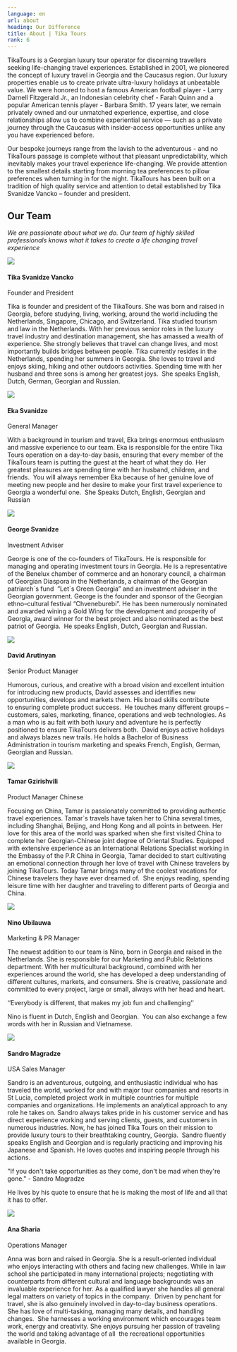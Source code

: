 ```yaml
---
language: en
url: about
heading: Our Difference
title: About | Tika Tours
rank: 6
---
```

<div class="row content-row"><!-- 2201 (1)-->

</div>

<div class="row content-row"><!-- 2202 (2)-->
<div class="col-12 col-sm-6 col-md-6"><!-- 3013 -->

TikaTours is a Georgian luxury tour operator for discerning travellers seeking life\-changing
travel experiences. Established in 2001, we pioneered the concept of luxury travel
in Georgia and the Caucasus region. Our luxury properties enable us to create private
ultra\-luxury holidays at unbeatable value. We were honored to host a famous American
football player \- Larry Darnell Fitzgerald Jr., an Indonesian celebrity chef \-
Farah Quinn and a popular American tennis player \- Barbara Smith.
17 years later, we remain privately owned and our unmatched experience, expertise,
and close relationships allow us to combine experiential service — such as a private
journey through the Caucasus with insider\-access opportunities unlike any you have
experienced before.

</div>

<div class="col-12 col-sm-6 col-md-6"><!-- 3014 -->

Our bespoke journeys range from the lavish to the adventurous \- and no TikaTours
passage is complete without that pleasant unpredictability, which inevitably makes
your travel experience life\-changing. We provide attention to the smallest details
starting from morning tea preferences to pillow preferences when turning in for
the night. TikaTours has been built on a tradition of high quality service and attention
to detail established by Tika Svanidze Vancko – founder and president.

</div>

</div>

<div class="row content-row"><!-- 2203 (3)-->
<div class="col-12"><!-- 3015 -->

Our Team
--------

</div>

</div>

<div class="row content-row"><!-- 2204 (4)-->
<div class="col-12"><!-- 3016 -->

_We are passionate about what we do. Our team of highly skilled professionals knows
what it takes to create a life changing travel experience_

</div>

</div>

<div class="row content-row"><!-- 2205 (5)-->
<div class="col-12 col-sm-6 col-md-6"><!-- 3017 -->

![](/library/content/tika--svanidze-vancko---founder.jpg)

</div>

<div class="col-12 col-sm-6 col-md-6"><!-- 3018 -->

#### Tika Svanidze Vancko   
Founder and President


Tika is founder and president of the TikaTours. She was born and raised in Georgia,
before studying, living, working, around the world including the Netherlands, Singapore,
Chicago, and Switzerland. Tika studied tourism and law in the Netherlands. With
her previous senior roles in the luxury travel industry and destination management,
she has amassed a wealth of experience. She strongly believes that travel can change
lives, and most importantly builds bridges between people. Tika currently resides
in the Netherlands, spending her summers in Georgia. She loves to travel and enjoys
skiing, hiking and other outdoors activities. Spending time with her husband and
three sons is among her greatest joys.  She speaks English, Dutch, German, Georgian
and Russian.

</div>

</div>

<div class="row content-row"><!-- 2206 (6)-->
<div class="col-12 col-sm-6 col-md-6"><!-- 3019 -->

![](/library/content/eka-svanidze---gm.jpg)

</div>

<div class="col-12 col-sm-6 col-md-6"><!-- 3020 -->

#### Eka Svanidze  
General Manager


With a background in tourism and travel, Eka brings enormous enthusiasm and massive
experience to our team. Eka is responsible for the entire Tika Tours operation on
a day\-to\-day basis, ensuring that every member of the TikaTours team is putting
the guest at the heart of what they do. Her greatest pleasures are spending time
with her husband, children, and friends.  You will always remember Eka because of
her genuine love of meeting new people and her desire to make your first travel
experience to Georgia a wonderful one.  She Speaks Dutch, English, Georgian and
Russian

</div>

</div>

<div class="row content-row"><!-- 2207 (7)-->
<div class="col-12 col-sm-6 col-md-6"><!-- 3021 -->

![](/library/content/giorgi.jpg)

</div>

<div class="col-12 col-sm-6 col-md-6"><!-- 3022 -->

#### George Svanidze  
Investment Adviser


George is one of the co\-founders of TikaTours. He is responsible for managing and
operating investment tours in Georgia. He is a representative of the Benelux chamber
of commerce and an honorary council, a chairman of Georgian Diaspora in the Netherlands,
a chairman of the Georgian patriarch\`s fund  ”Let\`s Green Georgia” and an investment
adviser in the Georgian government. George is the founder and sponsor of the Georgian
ethno–cultural festival “Chveneburebi”. He has been numerously nominated and awarded
wining a Gold Wing for the development and prosperity of Georgia, award winner for
the best project and also nominated as the best patriot of Georgia.  He speaks English,
Dutch, Georgian and Russian.

</div>

</div>

<div class="row content-row"><!-- 2208 (9)-->
<div class="col-12 col-sm-6 col-md-6"><!-- 3023 -->

![](/library/tours/dato.jpg)

</div>

<div class="col-12 col-sm-6 col-md-6"><!-- 3024 -->

#### David Arutinyan  
Senior Product Manager


Humorous, curious, and creative with a broad vision and excellent intuition for introducing
new products, David assesses and identifies new opportunities, develops and markets
them. His broad skills contribute to ensuring complete product success.  He touches
many different groups – customers, sales, marketing, finance, operations and web
technologies. As a man who is au fait with both luxury and adventure he is perfectly
positioned to ensure TikaTours delivers both.  David enjoys active holidays and
always blazes new trails. He holds a Bachelor of Business Administration in tourism
marketing and speaks French, English, German, Georgian and Russian.

</div>

</div>


<div class="row content-row"><!-- 2210 (11)-->
<div class="col-12 col-sm-6 col-md-6"><!-- 3027 -->

![](/library/content/tamar-gzirishvili_image.jpg)

</div>

<div class="col-12 col-sm-6 col-md-6"><!-- 3028 -->

#### Tamar Gzirishvili   
​Product Manager Chinese


Focusing on China, Tamar is passionately committed to providing authentic travel
experiences. Tamar\`s travels have taken her to China several times, including Shanghai,
Beijing, and Hong Kong and all points in between. Her love for this area of the
world was sparked when she first visited China to complete her Georgian\-Chinese
joint degree of Oriental Studies. Equipped with extensive experience as an International
Relations Specialist working in the Embassy of the P.R China in Georgia, Tamar decided
to start cultivating an emotional connection through her love of travel with Chinese
travelers by joining TikaTours. Today Tamar brings many of the coolest vacations
for Chinese travelers they have ever dreamed of.  She enjoys reading, spending leisure
time with her daughter and traveling to different parts of Georgia and China.

</div>

</div>

<div class="row content-row"><!-- 2211 (11)-->
<div class="col-12"><!-- 3029 -->



</div>

</div>

<div class="row content-row"><!-- 2212 (12)-->
<div class="col-12 col-sm-6 col-md-6"><!-- 3030 -->

![](/library/content/nino-ubilauwa-profile1.jpeg)

</div>

<div class="col-12 col-sm-6 col-md-6"><!-- 3031 -->

#### Nino Ubilauwa  
Marketing & PR Manager


The newest addition to our team is Nino, born in Georgia and raised in the Netherlands.
She is responsible for our Marketing and Public Relations department. With her multicultural
background, combined with her experiences around the world, she has developed a
deep understanding of different cultures, markets, and consumers. She is creative,
passionate and committed to every project, large or small, always with her head
and heart.

‘’Everybody is different, that makes my job fun and challenging’’

Nino is fluent in Dutch, English and Georgian.  You can also exchange a few words
with her in Russian and Vietnamese.

</div>

</div>

<div class="row content-row"><!-- 2213 (13)-->
<div class="col-12 col-sm-6 col-md-6"><!-- 3032 -->

![](/library/content/sandro-magradze---tika-tours.jpg)

</div>

<div class="col-12 col-sm-6 col-md-6"><!-- 3033 -->

#### Sandro Magradze   
USA Sales Manager


Sandro is an adventurous, outgoing, and enthusiastic individual who has traveled
the world, worked for and with major tour companies and resorts in St Lucia, completed
project work in multiple countries for multiple companies and organizations. He
implements an analytical approach to any role he takes on. Sandro always takes pride
in his customer service and has direct experience working and serving clients, guests,
and customers in numerous industries. Now, he has joined Tika Tours on their mission
to provide luxury tours to their breathtaking country, Georgia.  Sandro fluently
speaks English and Georgian and is regularly practicing and improving his Japanese
and Spanish. He loves quotes and inspiring people through his actions.

"If you don't take opportunities as they come, don't be mad when they're gone." \-
Sandro Magradze

He lives by his quote to ensure that he is making the most of life and all that it
has to offer.

</div>

</div>

<div class="row content-row"><!-- 2214 (14)-->
<div class="col-12 col-sm-6 col-md-6"><!-- 3034 -->

![](/library/content/anna_sharia_tikatours_cr.jpg)

</div>

<div class="col-12 col-sm-6 col-md-6"><!-- 3035 -->

#### Ana Sharia  
Operations Manager


Anna was born and raised in Georgia. She is a result\-oriented individual who enjoys
interacting with others and facing new challenges. While in law school she participated
in many international projects; negotiating with counterparts from different cultural
and language backgrounds was an invaluable experience for her. As a qualified lawyer
she handles all general legal matters on variety of topics in the company.  Driven
by penchant for travel, she is also genuinely involved in day\-to\-day business
operations. She has love of multi\-tasking, managing many details, and handling
changes.  She harnesses a working environment which encourages team work, energy
and creativity. She enjoys pursuing her passion of traveling the world and taking
advantage of all  the recreational opportunities available in Georgia.

</div>

</div>
